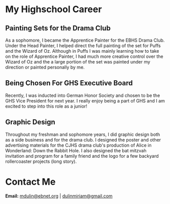 # My Highschool Career
## Painting Sets for the Drama Club
As a sophomore, I became the Apprentice Painter for the EBHS Drama Club. Under the Head Painter, I helped direct the full painting of the set for Puffs and the Wizard of Oz. Although in Puffs I was mainly learning how to take on the role of Apprentice Painter, I had much more creative control over the Wizard of Oz and the a large portion of the set was painted under my direction or painted personally by me.
## Being Chosen For GHS Executive Board
Recently, I was inducted into German Honor Society and chosen to be the GHS Vice President for next year. I really enjoy being a part of GHS and I am excited to step into this role as a junior!
## Graphic Design
Throughout my freshman and sophomore years, I did graphic design both as a side business and for the drama club. I designed the poster and other advertising materials for the CJHS drama club's production of Alice in Wonderland: Down the Rabbit Hole. I also designed the bat mitzvah invitation and program for a family friend and the logo for  a few backyard rollercoaster projects (long story). 
# Contact Me
**Email:** <mdulin@ebnet.org> | <dulinmiriam@gmail.com>
